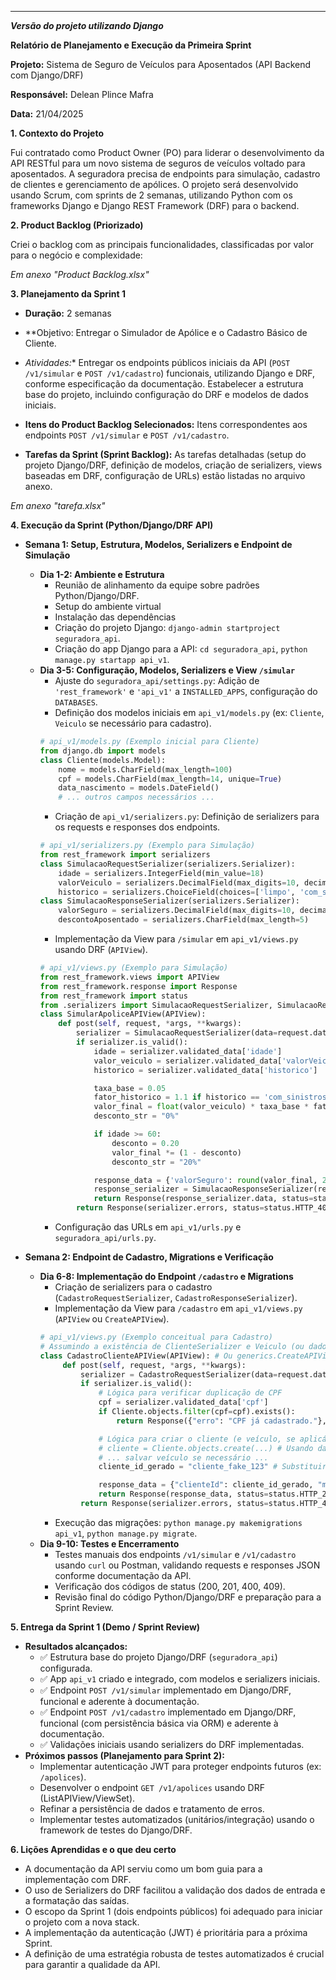 ---

*************Versão do projeto utilizando Django*************

**Relatório de Planejamento e Execução da Primeira Sprint**

**Projeto:** Sistema de Seguro de Veículos para Aposentados (API Backend com Django/DRF)

**Responsável:** Delean Plince Mafra

**Data:** 21/04/2025

**1. Contexto do Projeto**

Fui contratado como Product Owner (PO) para liderar o desenvolvimento da API RESTful para um novo sistema de seguros de veículos voltado para aposentados. A seguradora precisa de endpoints para simulação, cadastro de clientes e gerenciamento de apólices. O projeto será desenvolvido usando Scrum, com sprints de 2 semanas, utilizando Python com os frameworks Django e Django REST Framework (DRF) para o backend.

**2. Product Backlog (Priorizado)**

Criei o backlog com as principais funcionalidades, classificadas por valor para o negócio e complexidade:

*Em anexo "Product Backlog.xlsx"*

**3. Planejamento da Sprint 1**

*   **Duração:** 2 semanas
*   **Objetivo: Entregar o Simulador de Apólice e o Cadastro Básico de Cliente.


*   *Atividades:** Entregar os endpoints públicos iniciais da API (`POST /v1/simular` e `POST /v1/cadastro`) funcionais, utilizando Django e DRF, conforme especificação da documentação. Estabelecer a estrutura base do projeto, incluindo configuração do DRF e modelos de dados iniciais.
*   **Itens do Product Backlog Selecionados:** Itens correspondentes aos endpoints `POST /v1/simular` e `POST /v1/cadastro`.
*   **Tarefas da Sprint (Sprint Backlog):** As tarefas detalhadas (setup do projeto Django/DRF, definição de modelos, criação de serializers, views baseadas em DRF, configuração de URLs) estão listadas no arquivo anexo.

*Em anexo "tarefa.xlsx"*

**4. Execução da Sprint (Python/Django/DRF API)**

*   **Semana 1: Setup, Estrutura, Modelos, Serializers e Endpoint de Simulação**
    *   **Dia 1-2: Ambiente e Estrutura**
        *   Reunião de alinhamento da equipe sobre padrões Python/Django/DRF.
        *   Setup do ambiente virtual
        *   Instalação das dependências
        *   Criação do projeto Django: `django-admin startproject seguradora_api`.
        *   Criação do app Django para a API: `cd seguradora_api`, `python manage.py startapp api_v1`.
    *   **Dia 3-5: Configuração, Modelos, Serializers e View `/simular`**
        *   Ajuste do `seguradora_api/settings.py`: Adição de `'rest_framework'` e `'api_v1'` a `INSTALLED_APPS`, configuração do `DATABASES`.
        *   Definição dos modelos iniciais em `api_v1/models.py` (ex: `Cliente`, `Veiculo` se necessário para cadastro).
        ```python
        # api_v1/models.py (Exemplo inicial para Cliente)
        from django.db import models
        class Cliente(models.Model):
            nome = models.CharField(max_length=100)
            cpf = models.CharField(max_length=14, unique=True)
            data_nascimento = models.DateField()
            # ... outros campos necessários ...
        ```
        *   Criação de `api_v1/serializers.py`: Definição de serializers para os requests e responses dos endpoints.
        ```python
        # api_v1/serializers.py (Exemplo para Simulação)
        from rest_framework import serializers
        class SimulacaoRequestSerializer(serializers.Serializer):
            idade = serializers.IntegerField(min_value=18)
            valorVeiculo = serializers.DecimalField(max_digits=10, decimal_places=2, min_value=0)
            historico = serializers.ChoiceField(choices=['limpo', 'com_sinistros'])
        class SimulacaoResponseSerializer(serializers.Serializer):
            valorSeguro = serializers.DecimalField(max_digits=10, decimal_places=2)
            descontoAposentado = serializers.CharField(max_length=5)
        ```
        *   Implementação da View para `/simular` em `api_v1/views.py` usando DRF (`APIView`).
        ```python
        # api_v1/views.py (Exemplo para Simulação)
        from rest_framework.views import APIView
        from rest_framework.response import Response
        from rest_framework import status
        from .serializers import SimulacaoRequestSerializer, SimulacaoResponseSerializer
        class SimularApoliceAPIView(APIView):
            def post(self, request, *args, **kwargs):
                serializer = SimulacaoRequestSerializer(data=request.data)
                if serializer.is_valid():
                    idade = serializer.validated_data['idade']
                    valor_veiculo = serializer.validated_data['valorVeiculo']
                    historico = serializer.validated_data['historico']

                    taxa_base = 0.05
                    fator_historico = 1.1 if historico == 'com_sinistros' else 1.0
                    valor_final = float(valor_veiculo) * taxa_base * fator_historico
                    desconto_str = "0%"

                    if idade >= 60:
                        desconto = 0.20
                        valor_final *= (1 - desconto)
                        desconto_str = "20%"

                    response_data = {'valorSeguro': round(valor_final, 2), 'descontoAposentado': desconto_str}
                    response_serializer = SimulacaoResponseSerializer(response_data)
                    return Response(response_serializer.data, status=status.HTTP_200_OK)
                return Response(serializer.errors, status=status.HTTP_400_BAD_REQUEST)
        ```
        *   Configuração das URLs em `api_v1/urls.py` e `seguradora_api/urls.py`.

*   **Semana 2: Endpoint de Cadastro, Migrations e Verificação**
    *   **Dia 6-8: Implementação do Endpoint `/cadastro` e Migrations**
        *   Criação de serializers para o cadastro (`CadastroRequestSerializer`, `CadastroResponseSerializer`).
        *   Implementação da View para `/cadastro` em `api_v1/views.py` (`APIView` ou `CreateAPIView`).
        ```python
        # api_v1/views.py (Exemplo conceitual para Cadastro)
        # Assumindo a existência de ClienteSerializer e Veiculo (ou dados no Cliente)
        class CadastroClienteAPIView(APIView): # Ou generics.CreateAPIView
             def post(self, request, *args, **kwargs):
                 serializer = CadastroRequestSerializer(data=request.data)
                 if serializer.is_valid():
                     # Lógica para verificar duplicação de CPF
                     cpf = serializer.validated_data['cpf']
                     if Cliente.objects.filter(cpf=cpf).exists():
                         return Response({"erro": "CPF já cadastrado."}, status=status.HTTP_409_CONFLICT)

                     # Lógica para criar o cliente (e veículo, se aplicável)
                     # cliente = Cliente.objects.create(...) # Usando dados validados
                     # ... salvar veículo se necessário ...
                     cliente_id_gerado = "cliente_fake_123" # Substituir pelo ID real

                     response_data = {"clienteId": cliente_id_gerado, "mensagem": "Cadastro realizado com sucesso."}
                     return Response(response_data, status=status.HTTP_201_CREATED)
                 return Response(serializer.errors, status=status.HTTP_400_BAD_REQUEST)
        ```
        *   Execução das migrações: `python manage.py makemigrations api_v1`, `python manage.py migrate`.
    *   **Dia 9-10: Testes e Encerramento**
        *   Testes manuais dos endpoints `/v1/simular` e `/v1/cadastro` usando `curl` ou Postman, validando requests e responses JSON conforme documentação da API.
        *   Verificação dos códigos de status (200, 201, 400, 409).
        *   Revisão final do código Python/Django/DRF e preparação para a Sprint Review.

**5. Entrega da Sprint 1 (Demo / Sprint Review)**

*   **Resultados alcançados:**
    *   ✅ Estrutura base do projeto Django/DRF (`seguradora_api`) configurada.
    *   ✅ App `api_v1` criado e integrado, com modelos e serializers iniciais.
    *   ✅ Endpoint `POST /v1/simular` implementado em Django/DRF, funcional e aderente à documentação.
    *   ✅ Endpoint `POST /v1/cadastro` implementado em Django/DRF, funcional (com persistência básica via ORM) e aderente à documentação.
    *   ✅ Validações iniciais usando serializers do DRF implementadas.
*   **Próximos passos (Planejamento para Sprint 2):**
    *   Implementar autenticação JWT para proteger endpoints futuros (ex: `/apolices`).
    *   Desenvolver o endpoint `GET /v1/apolices` usando DRF (ListAPIView/ViewSet).
    *   Refinar a persistência de dados e tratamento de erros.
    *   Implementar testes automatizados (unitários/integração) usando o framework de testes do Django/DRF.

**6. Lições Aprendidas e o que deu certo**

*   A documentação da API serviu como um bom guia para a implementação com DRF.
*   O uso de Serializers do DRF facilitou a validação dos dados de entrada e a formatação das saídas.
*   O escopo da Sprint 1 (dois endpoints públicos) foi adequado para iniciar o projeto com a nova stack.
*   A implementação da autenticação (JWT) é prioritária para a próxima Sprint.
*   A definição de uma estratégia robusta de testes automatizados é crucial para garantir a qualidade da API.
